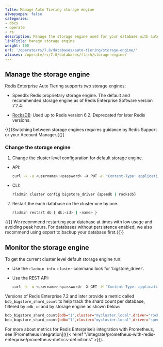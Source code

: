 ```yaml
---
Title: Manage Auto Tiering storage engine
alwaysopen: false
categories:
- docs
- operate
- rs
description: Manage the storage engine used for your database with auto tiering enabled.
linkTitle: Manage storage engine
weight: 100
url: '/operate/rs/7.8/databases/auto-tiering/storage-engine/'
aliases: /operate/rs/7.8/databases/flash/storage-engine/
---
```


## Manage the storage engine

Redis Enterprise Auto Tiering supports two storage engines:

- Speedb: Redis proprietary storage engine. The default and recommended storage engine as of Redis Enterprise Software version 7.2.4.

- [RocksDB](https://rocksdb.org/): Used up to Redis version 6.2. Deprecated for later Redis versions.

{{<warning>}}Switching between storage engines requires guidance by Redis Support or your Account Manager.{{</warning>}}

### Change the storage engine

1. Change the cluster level configuration for default storage engine.

  * API:

      ``` sh
      curl -k -u <username>:<password> -X PUT -H "Content-Type: application/json" -d '{"bigstore_driver":"speedb"}' https://localhost:9443/v1/cluster
     ```

  * CLI:

      ```sh
      rladmin cluster config bigstore_driver {speedb | rocksdb}
      ```

2. Restart the each database on the cluster one by one.

     ```sh
     rladmin restart db { db:<id> | <name> }
     ```

{{<note>}} We recommend restarting your database at times with low usage and avoiding peak hours. For databases without persistence enabled, we also recommend using export to backup your database first.{{</note>}}

## Monitor the storage engine

To get the current cluster level default storage engine run:

* Use the `rladmin info cluster` command look for ‘bigstore_driver’.

* Use the REST API:

     ```sh
     curl -k -u <username>:<password> -X GET -H "Content-Type: application/json" https://localhost:9443/v1/cluster
     ```

Versions of Redis Enterprise 7.2 and later provide a metric called `bdb_bigstore_shard_count` to help track the shard count per database, filtered by `bdb_id` and by storage engine as shown below:


  ```sh
  bdb_bigstore_shard_count{bdb="1",cluster="mycluster.local",driver="rocksdb"} 1.0
  bdb_bigstore_shard_count{bdb="1",cluster="mycluster.local",driver="speedb"} 2.0
  ```

For more about metrics for Redis Enterprise’s integration with Prometheus, see [Prometheus integration]({{< relref "/integrate/prometheus-with-redis-enterprise/prometheus-metrics-definitions" >}}).
